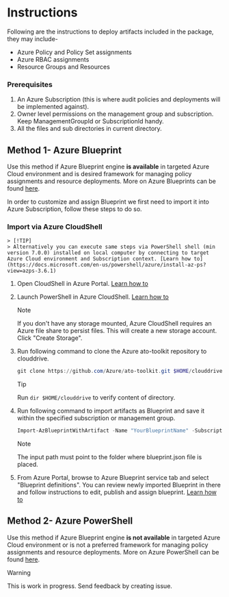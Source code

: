 # Instructions

Following are the instructions to deploy artifacts included in the package, they may include-
* Azure Policy and Policy Set assignments
* Azure RBAC assignments
* Resource Groups and Resources

### Prerequisites 
1. An Azure Subscription (this is where audit policies and deployments will be implemented against).
2. Owner level permissions on the management group and subscription. Keep ManagementGroupId or SubscriptionId handy.
4. All the files and sub directories in current directory.


## Method 1- Azure Blueprint

Use this method if Azure Blueprint engine **is available** in targeted Azure Cloud environment and is desired framework for managing policy assignments and resource deployments. More on Azure Blueprints can be found [here](https://docs.microsoft.com/en-us/azure/governance/blueprints/concepts/lifecycle).

In order to customize and assign Blueprint we first need to import it into Azure Subscription, follow these steps to do so.

### Import via Azure CloudShell

    > [!TIP]
    > Alternatively you can execute same steps via PowerShell shell (min version 7.0.0) installed on local computer by connecting to target Azure Cloud environment and Subscription context. [Learn how to](https://docs.microsoft.com/en-us/powershell/azure/install-az-ps?view=azps-3.6.1)

1. Open CloudShell in Azure Portal. [Learn how to](https://docs.microsoft.com/en-us/azure/cloud-shell/overview)

2. Launch PowerShell in Azure CloudShell. [Learn how to](https://docs.microsoft.com/en-us/azure/cloud-shell/overview#choice-of-preferred-shell-experience)
    > [!NOTE]
    > If you don't have any storage mounted, Azure CloudShell requires an Azure file share to persist files. This will create a new storage account. Click "Create Storage".

4. Run following command to clone the Azure ato-toolkit repository to clouddrive.
    ```powershell
    git clone https://github.com/Azure/ato-toolkit.git $HOME/clouddrive
    ```  
    > [!TIP]
    > Run `dir $HOME/clouddrive` to verify content of directory.

4. Run following command to import artifacts as Blueprint and save it within the specified subscription or management group.

    ```powershell
    Import-AzBlueprintWithArtifact -Name "YourBlueprintName" -SubscriptionId "00000000-1111-0000-1111-000000000000" -InputPath "$HOME/clouddrive/ato-toolkit/automation/zero-trust-architecture/blueprint"
    ```
    > [!NOTE]
    > The input path must point to the folder where blueprint.json file is placed.

5. From Azure Portal, browse to Azure Blueprint service tab and select "Blueprint definitions". You can review newly imported Blueprint in there and follow instructions to edit, publish and assign blueprint. [Learn how to](https://docs.microsoft.com/en-us/azure/governance/blueprints/create-blueprint-portal#edit-a-blueprint)

## Method 2- Azure PowerShell

Use this method if Azure Blueprint engine **is not available** in targeted Azure Cloud environment or is not a preferred framework for managing policy assignments and resource deployments. More on Azure PowerShell can be found [here](https://docs.microsoft.com/en-us/powershell/azure/install-az-ps?view=azps-3.6.1).

> [!WARNING]
> This is work in progress. Send feedback by creating issue.